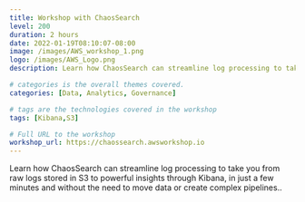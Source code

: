 ```yaml
---
title: Workshop with ChaosSearch
level: 200
duration: 2 hours
date: 2022-01-19T08:10:07-08:00
image: /images/AWS_workshop_1.png
logo: /images/AWS_Logo.png
description: Learn how ChaosSearch can streamline log processing to take you from raw logs stored in S3 to powerful insights through Kibana, in just a few minutes and without the need to move data or create complex pipelines.

# categories is the overall themes covered. 
categories: [Data, Analytics, Governance]

# tags are the technologies covered in the workshop
tags: [Kibana,S3]

# Full URL to the workshop
workshop_url: https://chaossearch.awsworkshop.io
---
```

Learn how ChaosSearch can streamline log processing to take you from raw logs stored in S3 to powerful insights through Kibana, in just a few minutes and without the need to move data or create complex pipelines..